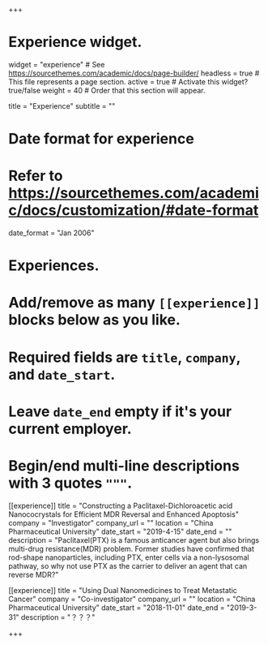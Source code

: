 +++
# Experience widget.
widget = "experience"  # See https://sourcethemes.com/academic/docs/page-builder/
headless = true  # This file represents a page section.
active = true  # Activate this widget? true/false
weight = 40  # Order that this section will appear.

title = "Experience"
subtitle = ""

# Date format for experience
#   Refer to https://sourcethemes.com/academic/docs/customization/#date-format
date_format = "Jan 2006"

# Experiences.
#   Add/remove as many `[[experience]]` blocks below as you like.
#   Required fields are `title`, `company`, and `date_start`.
#   Leave `date_end` empty if it's your current employer.
#   Begin/end multi-line descriptions with 3 quotes `"""`.
[[experience]]
  title = "Constructing a Paclitaxel-Dichloroacetic acid Nanococrystals for Efficient MDR Reversal and Enhanced Apoptosis"
  company = "Investigator"
  company_url = ""
  location = "China Pharmaceutical University"
  date_start = "2019-4-15"
  date_end = ""
  description = "Paclitaxel(PTX) is a famous anticancer agent but also brings multi-drug resistance(MDR) problem. Former studies have confirmed that rod-shape nanoparticles, including PTX, enter cells via a non-lysosomal pathway, so why not use PTX as the carrier to deliver an agent that can reverse MDR?"

[[experience]]
  title = "Using Dual Nanomedicines to Treat Metastatic Cancer"
  company = "Co-investigator"
  company_url = ""
  location = "China Pharmaceutical University"
  date_start = "2018-11-01"
  date_end = "2019-3-31"
  description = "？？？"

+++

